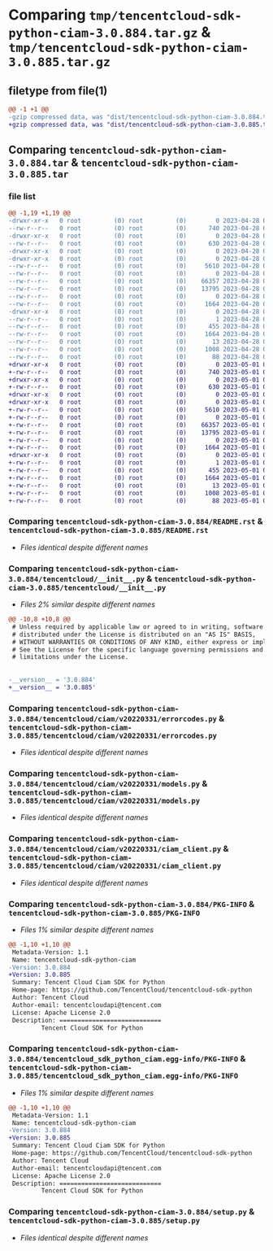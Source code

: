 # Comparing `tmp/tencentcloud-sdk-python-ciam-3.0.884.tar.gz` & `tmp/tencentcloud-sdk-python-ciam-3.0.885.tar.gz`

## filetype from file(1)

```diff
@@ -1 +1 @@
-gzip compressed data, was "dist/tencentcloud-sdk-python-ciam-3.0.884.tar", last modified: Fri Apr 28 02:08:32 2023, max compression
+gzip compressed data, was "dist/tencentcloud-sdk-python-ciam-3.0.885.tar", last modified: Mon May  1 00:31:57 2023, max compression
```

## Comparing `tencentcloud-sdk-python-ciam-3.0.884.tar` & `tencentcloud-sdk-python-ciam-3.0.885.tar`

### file list

```diff
@@ -1,19 +1,19 @@
-drwxr-xr-x   0 root         (0) root         (0)        0 2023-04-28 02:08:32.000000 tencentcloud-sdk-python-ciam-3.0.884/
--rw-r--r--   0 root         (0) root         (0)      740 2023-04-28 02:08:31.000000 tencentcloud-sdk-python-ciam-3.0.884/README.rst
-drwxr-xr-x   0 root         (0) root         (0)        0 2023-04-28 02:08:32.000000 tencentcloud-sdk-python-ciam-3.0.884/tencentcloud/
--rw-r--r--   0 root         (0) root         (0)      630 2023-04-28 02:08:31.000000 tencentcloud-sdk-python-ciam-3.0.884/tencentcloud/__init__.py
-drwxr-xr-x   0 root         (0) root         (0)        0 2023-04-28 02:08:32.000000 tencentcloud-sdk-python-ciam-3.0.884/tencentcloud/ciam/
-drwxr-xr-x   0 root         (0) root         (0)        0 2023-04-28 02:08:32.000000 tencentcloud-sdk-python-ciam-3.0.884/tencentcloud/ciam/v20220331/
--rw-r--r--   0 root         (0) root         (0)     5610 2023-04-28 02:08:31.000000 tencentcloud-sdk-python-ciam-3.0.884/tencentcloud/ciam/v20220331/errorcodes.py
--rw-r--r--   0 root         (0) root         (0)        0 2023-04-28 02:08:31.000000 tencentcloud-sdk-python-ciam-3.0.884/tencentcloud/ciam/v20220331/__init__.py
--rw-r--r--   0 root         (0) root         (0)    66357 2023-04-28 02:08:31.000000 tencentcloud-sdk-python-ciam-3.0.884/tencentcloud/ciam/v20220331/models.py
--rw-r--r--   0 root         (0) root         (0)    13795 2023-04-28 02:08:31.000000 tencentcloud-sdk-python-ciam-3.0.884/tencentcloud/ciam/v20220331/ciam_client.py
--rw-r--r--   0 root         (0) root         (0)        0 2023-04-28 02:08:31.000000 tencentcloud-sdk-python-ciam-3.0.884/tencentcloud/ciam/__init__.py
--rw-r--r--   0 root         (0) root         (0)     1664 2023-04-28 02:08:32.000000 tencentcloud-sdk-python-ciam-3.0.884/PKG-INFO
-drwxr-xr-x   0 root         (0) root         (0)        0 2023-04-28 02:08:32.000000 tencentcloud-sdk-python-ciam-3.0.884/tencentcloud_sdk_python_ciam.egg-info/
--rw-r--r--   0 root         (0) root         (0)        1 2023-04-28 02:08:32.000000 tencentcloud-sdk-python-ciam-3.0.884/tencentcloud_sdk_python_ciam.egg-info/dependency_links.txt
--rw-r--r--   0 root         (0) root         (0)      455 2023-04-28 02:08:32.000000 tencentcloud-sdk-python-ciam-3.0.884/tencentcloud_sdk_python_ciam.egg-info/SOURCES.txt
--rw-r--r--   0 root         (0) root         (0)     1664 2023-04-28 02:08:32.000000 tencentcloud-sdk-python-ciam-3.0.884/tencentcloud_sdk_python_ciam.egg-info/PKG-INFO
--rw-r--r--   0 root         (0) root         (0)       13 2023-04-28 02:08:32.000000 tencentcloud-sdk-python-ciam-3.0.884/tencentcloud_sdk_python_ciam.egg-info/top_level.txt
--rw-r--r--   0 root         (0) root         (0)     1008 2023-04-28 02:08:31.000000 tencentcloud-sdk-python-ciam-3.0.884/setup.py
--rw-r--r--   0 root         (0) root         (0)       88 2023-04-28 02:08:32.000000 tencentcloud-sdk-python-ciam-3.0.884/setup.cfg
+drwxr-xr-x   0 root         (0) root         (0)        0 2023-05-01 00:31:57.000000 tencentcloud-sdk-python-ciam-3.0.885/
+-rw-r--r--   0 root         (0) root         (0)      740 2023-05-01 00:31:57.000000 tencentcloud-sdk-python-ciam-3.0.885/README.rst
+drwxr-xr-x   0 root         (0) root         (0)        0 2023-05-01 00:31:57.000000 tencentcloud-sdk-python-ciam-3.0.885/tencentcloud/
+-rw-r--r--   0 root         (0) root         (0)      630 2023-05-01 00:31:57.000000 tencentcloud-sdk-python-ciam-3.0.885/tencentcloud/__init__.py
+drwxr-xr-x   0 root         (0) root         (0)        0 2023-05-01 00:31:57.000000 tencentcloud-sdk-python-ciam-3.0.885/tencentcloud/ciam/
+drwxr-xr-x   0 root         (0) root         (0)        0 2023-05-01 00:31:57.000000 tencentcloud-sdk-python-ciam-3.0.885/tencentcloud/ciam/v20220331/
+-rw-r--r--   0 root         (0) root         (0)     5610 2023-05-01 00:31:57.000000 tencentcloud-sdk-python-ciam-3.0.885/tencentcloud/ciam/v20220331/errorcodes.py
+-rw-r--r--   0 root         (0) root         (0)        0 2023-05-01 00:31:57.000000 tencentcloud-sdk-python-ciam-3.0.885/tencentcloud/ciam/v20220331/__init__.py
+-rw-r--r--   0 root         (0) root         (0)    66357 2023-05-01 00:31:57.000000 tencentcloud-sdk-python-ciam-3.0.885/tencentcloud/ciam/v20220331/models.py
+-rw-r--r--   0 root         (0) root         (0)    13795 2023-05-01 00:31:57.000000 tencentcloud-sdk-python-ciam-3.0.885/tencentcloud/ciam/v20220331/ciam_client.py
+-rw-r--r--   0 root         (0) root         (0)        0 2023-05-01 00:31:57.000000 tencentcloud-sdk-python-ciam-3.0.885/tencentcloud/ciam/__init__.py
+-rw-r--r--   0 root         (0) root         (0)     1664 2023-05-01 00:31:57.000000 tencentcloud-sdk-python-ciam-3.0.885/PKG-INFO
+drwxr-xr-x   0 root         (0) root         (0)        0 2023-05-01 00:31:57.000000 tencentcloud-sdk-python-ciam-3.0.885/tencentcloud_sdk_python_ciam.egg-info/
+-rw-r--r--   0 root         (0) root         (0)        1 2023-05-01 00:31:57.000000 tencentcloud-sdk-python-ciam-3.0.885/tencentcloud_sdk_python_ciam.egg-info/dependency_links.txt
+-rw-r--r--   0 root         (0) root         (0)      455 2023-05-01 00:31:57.000000 tencentcloud-sdk-python-ciam-3.0.885/tencentcloud_sdk_python_ciam.egg-info/SOURCES.txt
+-rw-r--r--   0 root         (0) root         (0)     1664 2023-05-01 00:31:57.000000 tencentcloud-sdk-python-ciam-3.0.885/tencentcloud_sdk_python_ciam.egg-info/PKG-INFO
+-rw-r--r--   0 root         (0) root         (0)       13 2023-05-01 00:31:57.000000 tencentcloud-sdk-python-ciam-3.0.885/tencentcloud_sdk_python_ciam.egg-info/top_level.txt
+-rw-r--r--   0 root         (0) root         (0)     1008 2023-05-01 00:31:57.000000 tencentcloud-sdk-python-ciam-3.0.885/setup.py
+-rw-r--r--   0 root         (0) root         (0)       88 2023-05-01 00:31:57.000000 tencentcloud-sdk-python-ciam-3.0.885/setup.cfg
```

### Comparing `tencentcloud-sdk-python-ciam-3.0.884/README.rst` & `tencentcloud-sdk-python-ciam-3.0.885/README.rst`

 * *Files identical despite different names*

### Comparing `tencentcloud-sdk-python-ciam-3.0.884/tencentcloud/__init__.py` & `tencentcloud-sdk-python-ciam-3.0.885/tencentcloud/__init__.py`

 * *Files 2% similar despite different names*

```diff
@@ -10,8 +10,8 @@
 # Unless required by applicable law or agreed to in writing, software
 # distributed under the License is distributed on an "AS IS" BASIS,
 # WITHOUT WARRANTIES OR CONDITIONS OF ANY KIND, either express or implied.
 # See the License for the specific language governing permissions and
 # limitations under the License.
 
 
-__version__ = '3.0.884'
+__version__ = '3.0.885'
```

### Comparing `tencentcloud-sdk-python-ciam-3.0.884/tencentcloud/ciam/v20220331/errorcodes.py` & `tencentcloud-sdk-python-ciam-3.0.885/tencentcloud/ciam/v20220331/errorcodes.py`

 * *Files identical despite different names*

### Comparing `tencentcloud-sdk-python-ciam-3.0.884/tencentcloud/ciam/v20220331/models.py` & `tencentcloud-sdk-python-ciam-3.0.885/tencentcloud/ciam/v20220331/models.py`

 * *Files identical despite different names*

### Comparing `tencentcloud-sdk-python-ciam-3.0.884/tencentcloud/ciam/v20220331/ciam_client.py` & `tencentcloud-sdk-python-ciam-3.0.885/tencentcloud/ciam/v20220331/ciam_client.py`

 * *Files identical despite different names*

### Comparing `tencentcloud-sdk-python-ciam-3.0.884/PKG-INFO` & `tencentcloud-sdk-python-ciam-3.0.885/PKG-INFO`

 * *Files 1% similar despite different names*

```diff
@@ -1,10 +1,10 @@
 Metadata-Version: 1.1
 Name: tencentcloud-sdk-python-ciam
-Version: 3.0.884
+Version: 3.0.885
 Summary: Tencent Cloud Ciam SDK for Python
 Home-page: https://github.com/TencentCloud/tencentcloud-sdk-python
 Author: Tencent Cloud
 Author-email: tencentcloudapi@tencent.com
 License: Apache License 2.0
 Description: ============================
         Tencent Cloud SDK for Python
```

### Comparing `tencentcloud-sdk-python-ciam-3.0.884/tencentcloud_sdk_python_ciam.egg-info/PKG-INFO` & `tencentcloud-sdk-python-ciam-3.0.885/tencentcloud_sdk_python_ciam.egg-info/PKG-INFO`

 * *Files 1% similar despite different names*

```diff
@@ -1,10 +1,10 @@
 Metadata-Version: 1.1
 Name: tencentcloud-sdk-python-ciam
-Version: 3.0.884
+Version: 3.0.885
 Summary: Tencent Cloud Ciam SDK for Python
 Home-page: https://github.com/TencentCloud/tencentcloud-sdk-python
 Author: Tencent Cloud
 Author-email: tencentcloudapi@tencent.com
 License: Apache License 2.0
 Description: ============================
         Tencent Cloud SDK for Python
```

### Comparing `tencentcloud-sdk-python-ciam-3.0.884/setup.py` & `tencentcloud-sdk-python-ciam-3.0.885/setup.py`

 * *Files identical despite different names*


